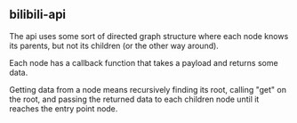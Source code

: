 ## bilibili-api

The api uses some sort of directed graph structure where each node knows its parents, but not its children (or the other way around).

Each node has a callback function that takes a payload and returns some data.

Getting data from a node means recursively finding its root, calling "get" on the root, and passing the returned data to each children node until it reaches the entry point node.
 
